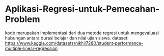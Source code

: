 # Aplikasi-Regresi-untuk-Pemecahan-Problem
kode merupakan implementasi dari dua metode regresi untuk mengevaluasi hubungan antara durasi  belajar dan nilai ujian siswa.
dataset:
https://www.kaggle.com/datasets/nikhil7280/student-performance-multiple-linear-regression
